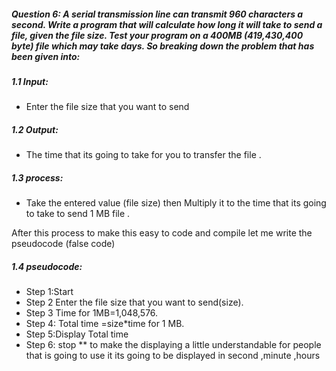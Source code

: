 ##### Question 6:  A serial transmission line can transmit 960 characters a second. Write a program that will calculate how long it will take to send a file, given the file size. Test your program on a 400MB (419,430,400 byte) file which may take days. So breaking down the problem that has been given into:

##### 1.1 Input:
- Enter the file size that you want to send 

##### 1.2 Output:
- The time that its going to take for you to transfer the file  .
##### 1.3 process:
-	Take the entered value (file size) then Multiply it to the time that its going to take to send 1 MB file .

After this process to make this easy to code and compile let me write the pseudocode (false code)
##### 1.4 pseudocode:
- Step 1:Start 
- Step 2 Enter the file size that you want to send(size).
- Step 3 Time for 1MB=1,048,576.
- Step 4: Total time =size*time for 1 MB.
- Step 5:Display Total time
- Step 6: stop
** to make the displaying a little understandable for people that is going to use it its going to be displayed in second ,minute ,hours 

